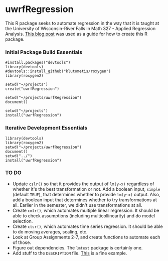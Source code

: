 # uwrfRegression

This R package seeks to automate regression in the way that it is taught at the University of Wisconsin-River Falls in Math 327 - Applied Regression Analysis. [This blog post](https://hilaryparker.com/2014/04/29/writing-an-r-package-from-scratch/) was used as a guide for how to create this R package.

### Initial Package Build Essentials

    #install.packages("devtools")
    library(devtools)
    #devtools::install_github("klutometis/roxygen")
    library(roxygen2)

    setwd("~/projects")
    create("uwrfRegression")

    setwd("~/projects/uwrfRegression")
    document()

    setwd("~/projects")
    install("uwrfRegression")

### Iterative Development Essentials

    library(devtools)
    library(roxygen2)
    setwd("~/projects/uwrfRegression")
    document()
    setwd("../")
    install("uwrfRegression")

### TO DO

- Update ``cslr()`` so that it provides the output of ``lm(y~x)`` regardless of whether it's the best transformation or not. Add a boolean input, ``simple`` (default ``TRUE``), that determines whether to provide ``lm(y~x)`` output. Also, add a boolean input that determines whether to try transformations at all. Earlier in the semester, we didn't use transformations at all.
- Create ``cmlr()``, which automates multiple linear regression. It should be able to check assumptions (including multicollinearity) and do model selection.
- Create ``ctsr()``, which automates time series regression. It should be able to do moving averages, scaling, etc.
- Look at Group Assignments 2-7, and create functions to automate each of those.
- Figure out dependencies. The ``lmtest`` package is certainly one.
- Add stuff to the ``DESCRIPTION`` file. [This](https://github.com/klutometis/roxygen/blob/master/DESCRIPTION) is a fine example.

